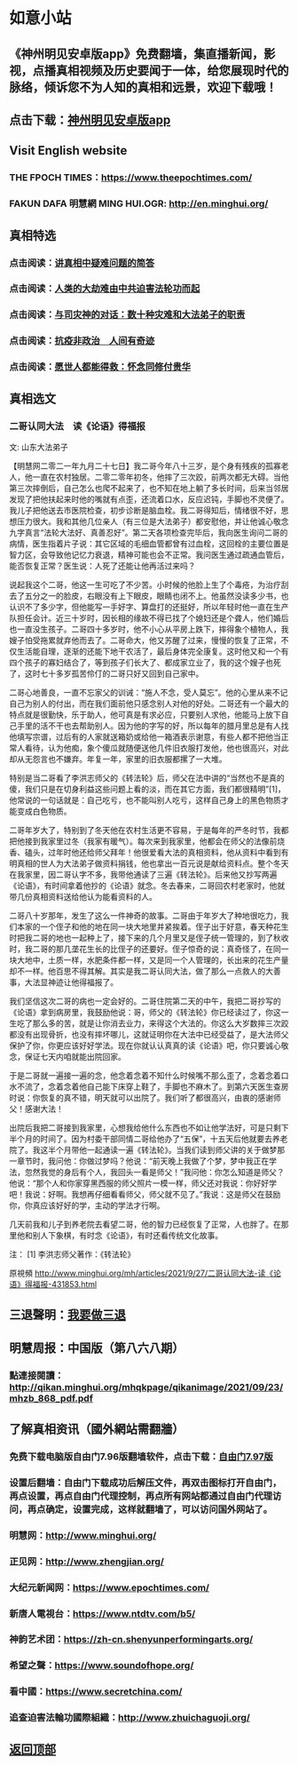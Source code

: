 # 如意小站

## 《神州明见安卓版app》免费翻墙，集直播新闻，影视，点播真相视频及历史要闻于一体，给您展现时代的脉络，倾诉您不为人知的真相和远景，欢迎下载哦！

## 点击下载：[神州明见安卓版app](https://github.com/pinhe91/tuiguang/files/7240768/_5.1.zip)

## Visit English website

### THE FPOCH TIMES：https://www.theepochtimes.com/

### FAKUN DAFA 明慧網 MING HUI.OGR: http://en.minghui.org/

## 真相特选

### 点击阅读：[讲真相中疑难问题的简答](https://github.com/pinhe91/jcxw3/tree/main)

### 点击阅读：[人类的大劫难由中共迫害法轮功而起](https://github.com/pinhe91/jcxw4/tree/main) 

### 点击阅读：[与司灾神的对话：数十种灾难和大法弟子的职责](https://github.com/pinhe91/jcxw1/tree/main) 

### 点击阅读：[抗疫非政治　人间有奇迹](https://github.com/pinhe91/jcxw2/tree/main) 

### 点击阅读：[愿世人都能得救：怀念同修付贵华](https://github.com/pinhe91/jcxw5/tree/main)

## 真相选文

### 二哥认同大法　读《论语》得福报

文: 山东大法弟子

【明慧网二零二一年九月二十七日】我二哥今年八十三岁，是个身有残疾的孤寡老人，他一直在农村独居。二零二零年初冬，他摔了三次跤，前两次都无大碍。当他第三次摔倒后，自己怎么也爬不起来了，也不知在地上躺了多长时间，后来当邻居发现了把他扶起来时他的嘴就有点歪，还流着口水，反应迟钝，手脚也不灵便了。
我儿子把他送去市医院检查，初步诊断是脑血栓。我二哥得知后，情绪很不好，思想压力很大。我和其他几位亲人（有三位是大法弟子）都安慰他，并让他诚心敬念九字真言“法轮大法好、真善忍好”。第二天各项检查完毕后，我向医生询问二哥的病情，医生指着片子说：其它区域的毛细血管都曾有过血栓，这回栓的主要位置是智力区，会导致他记忆力衰退，精神可能也会不正常。我问医生通过疏通血管后，能否恢复正常？医生说：人死了还能让他再活过来吗？

说起我这个二哥，他这一生可吃了不少苦。小时候的他脸上生了个毒疮，为治疗刮去了五分之一的脸皮，右眼没有上下眼皮，眼睛也闭不上。他虽然没读多少书，也认识不了多少字，但他能写一手好字、算盘打的还挺好，所以年轻时他一直在生产队担任会计。近三十岁时，因长相的缘故不得已找了个媳妇还是个聋人，他们婚后也一直没生孩子。二哥四十多岁时，他不小心从平房上跌下，摔得象个植物人，我嫂子怕受拖累就弃他而去了。二哥命大，他又苏醒了过来，慢慢的恢复了正常，不仅生活能自理，逐渐的还能下地干农活了，最后身体完全康复。这时他又和一个有四个孩子的寡妇结合了，等到孩子们长大了、都成家立业了，我的这个嫂子也死了，这时七十多岁孤苦伶仃的二哥只好又回到自己家中。

二哥心地善良，一直不忘家父的训诫：“施人不念，受人莫忘”。他的心里从来不记自己为别人的付出，而在我们面前他只感念别人对他的好处。二哥还有一个最大的特点就是很勤快，乐于助人，他可真是有求必应，只要别人求他，他能马上放下自己手里的活不干也去帮助别人。因为他的字写的好，所以每年的腊月里总是有人找他填写宗谱，过后有的人家就送箱奶或给他一箱酒表示谢意，有些人都不把他当正常人看待，认为他痴，象个傻瓜就随便送他几件旧衣服打发他，他也很高兴，对此却从无怨言也不嫌弃。年复一年，家里的旧衣服都摞了一大堆。

特别是当二哥看了李洪志师父的《转法轮》后，师父在法中讲的“当然也不是真的傻，我们只是在切身利益这些问题上看的淡，而在其它方面，我们都很精明”[1]，他常说的一句话就是：自己吃亏，也不能叫别人吃亏，这样自己身上的黑色物质才能变成白色物质。

二哥年岁大了，特别到了冬天他在农村生活更不容易，于是每年的严冬时节，我都把他接到我家里过冬（我家有暖气）。每次来到我家里，他都会在师父的法像前烧香、磕头，过年时他还给师父拜年！他很爱看大法的真相资料，他从资料中看到有明真相的世人为大法弟子做资料捐钱，他也拿出一百元说是献给资料点。整个冬天在我家里，因二哥认字不多，我带他通读了三遍《转法轮》。后来他又抄写两遍《论语》，有时间拿着他抄的《论语》就念。冬去春来，二哥回农村老家时，他就带几份真相资料送给他认为能看资料的人。

二哥八十岁那年，发生了这么一件神奇的故事。二哥由于年岁大了种地很吃力，我们本家的一个侄子和他的地在同一块大地里并紧挨着。侄子出于好意，春天种花生时把我二哥的地也一起种上了，接下来的几个月里又是侄子统一管理的，到了秋收时，我二哥的那几垄花生长的比侄子的还要好。侄子惊奇的说：真奇怪了，在同一块大地中，土质一样，水肥条件都一样，又是同一个人管理的，长出来的花生产量却不一样。他百思不得其解。其实是我二哥认同大法，做了那么一点救人的大善事，大法显神迹让他得福报了。

我们坚信这次二哥的病也一定会好的。二哥住院第二天的中午，我把二哥抄写的《论语》拿到病房里，我鼓励他说：哥，师父的《转法轮》你已经读过了，你这一生吃了那么多的苦，就是让你消去业力，来得这个大法的。你这么大岁数摔三次跤都没有出现骨折，也没有摔坏哪儿，这就证明你在大法中已经受益了，是大法师父保护了你，你更应该好好学法。现在你就认认真真的读《论语》吧，你只要诚心敬念，保证七天内咱就能出院回家。

于是二哥就一遍接一遍的念，他念着念着不知什么时候嘴不那么歪了，念着念着口水不流了，念着念着他自己能下床穿上鞋了，手脚也不麻木了。到第六天医生查房时说：你恢复的真不错，明天就可以出院了。我们听了都很高兴，由衷的感谢师父！感谢大法！

出院后我把二哥接到我家里，心想我给他什么东西也不如让他学法好，可是只剩下半个月的时间了。因为村委干部同情二哥给他办了“五保”，十五天后他就要去养老院了。我这半个月带他一起通读一遍《转法轮》。当我们读到师父讲的关于做梦那一章节时，我问他：你做过梦吗？他说：“前天晚上我做了个梦，梦中我正在学法，忽然我觉的身后有个人，我回头一看是师父！”我问他：你怎么知道是师父？他说：“那个人和你家穿黑西服的师父照片一模一样，师父还对我说：你好好学吧！我说：好啊。我想再仔细看看师父，师父就不见了。”我说：这是师父在鼓励你，你真应该好好的学，主动的学法才行啊。

几天前我和儿子到养老院去看望二哥，他的智力已经恢复了正常，人也胖了。在那里他和别人下象棋，有时念《论语》，有时还看传统文化故事。

注：
[1] 李洪志师父著作：《转法轮》

 原視頻 http://www.minghui.org/mh/articles/2021/9/27/二哥认同大法-读《论语》得福报-431853.html

## 三退聲明：[我要做三退](http://tuidang.ddns.net/)

## 明慧周报：中国版（第八六八期）

### 點連接閱讀：http://qikan.minghui.org/mhqkpage/qikanimage/2021/09/23/mhzb_868_pdf.pdf

## 了解真相资讯（國外網站需翻牆）

### 免费下载电脑版自由门7.96版翻墙软件，点击下载：[自由门7.97版](https://github.com/pinhe91/tuiguang/files/6839679/fg797r.zip)

### 设置后翻墙：自由门下载成功后解压文件，再双击图标打开自由门，再点设置，再点自由门代理控制，再点所有网站都通过自由门代理访问，再点确定，设置完成，这样就翻墙了，可以访问国外网站了。

### 明慧网：http://www.minghui.org/

### 正见网：http://www.zhengjian.org/

### 大纪元新闻网：https://www.epochtimes.com/

### 新唐人電視台：https://www.ntdtv.com/b5/

### 神韵艺术团：https://zh-cn.shenyunperformingarts.org/

### 希望之聲：https://www.soundofhope.org/

### 看中國：https://www.secretchina.com/

### 追查迫害法輪功國際組織：http://www.zhuichaguoji.org/

## [返回顶部](https://git.io/Js3EY)
